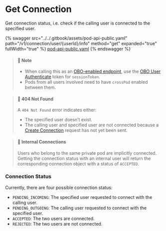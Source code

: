 # Get Connection

Get connection status, i.e. check if the calling user is connected to the specified user.

{% swagger src="../../.gitbook/assets/pod-api-public.yaml" path="/v1/connection/user/{userId}/info" method="get" expanded="true" fullWidth="true" %}
[pod-api-public.yaml](../../.gitbook/assets/pod-api-public.yaml)
{% endswagger %}

> #### 📘 Note
>
> * When calling this as an [OBO-enabled endpoint](../apps-on-behalf-of-obo/), use the [OBO User Authenticate](../apps-on-behalf-of-obo/obo-rsa-user-authentication-by-user-id.md) token for `sessionToken`.
> * Pods from all users involved need to have `crossPod` enabled between them.

> #### 📘 404 Not Found
>
> A `404 Not Found` error indicates either:
>
> * The specified user doesn’t exist.
> * The calling user and specified user are not connected because a [Create Connection](create-connection.md) request has not yet been sent.

> #### 📘 Internal Connections
>
> Users who belong to the same private pod are implicitly connected. Getting the connection status with an internal user will return the corresponding connection object with a status of `ACCEPTED`.

### Connection Status

Currently, there are four possible connection status:

* `PENDING_INCOMING`: The specified user requested to connect with the calling user.
* `PENDING_OUTGOING`: The calling user requested to connect with the specified user.
* `ACCEPTED`: The two users are connected.
* `REJECTED`: The two users are not connected.
